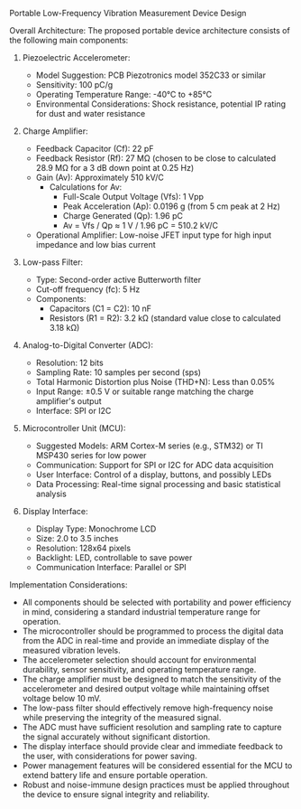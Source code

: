 Portable Low-Frequency Vibration Measurement Device Design

Overall Architecture:
The proposed portable device architecture consists of the following main components:

1. Piezoelectric Accelerometer:
   - Model Suggestion: PCB Piezotronics model 352C33 or similar
   - Sensitivity: 100 pC/g
   - Operating Temperature Range: -40°C to +85°C
   - Environmental Considerations: Shock resistance, potential IP rating for dust and water resistance

2. Charge Amplifier:
   - Feedback Capacitor (Cf): 22 pF
   - Feedback Resistor (Rf): 27 MΩ (chosen to be close to calculated 28.9 MΩ for a 3 dB down point at 0.25 Hz)
   - Gain (Av): Approximately 510 kV/C
     - Calculations for Av:
       - Full-Scale Output Voltage (Vfs): 1 Vpp
       - Peak Acceleration (Ap): 0.0196 g (from 5 cm peak at 2 Hz)
       - Charge Generated (Qp): 1.96 pC
       - Av = Vfs / Qp ≈ 1 V / 1.96 pC = 510.2 kV/C
   - Operational Amplifier: Low-noise JFET input type for high input impedance and low bias current

3. Low-pass Filter:
   - Type: Second-order active Butterworth filter
   - Cut-off frequency (fc): 5 Hz
   - Components:
     - Capacitors (C1 = C2): 10 nF
     - Resistors (R1 = R2): 3.2 kΩ (standard value close to calculated 3.18 kΩ)

4. Analog-to-Digital Converter (ADC):
   - Resolution: 12 bits
   - Sampling Rate: 10 samples per second (sps)
   - Total Harmonic Distortion plus Noise (THD+N): Less than 0.05%
   - Input Range: ±0.5 V or suitable range matching the charge amplifier's output
   - Interface: SPI or I2C

5. Microcontroller Unit (MCU):
   - Suggested Models: ARM Cortex-M series (e.g., STM32) or TI MSP430 series for low power
   - Communication: Support for SPI or I2C for ADC data acquisition
   - User Interface: Control of a display, buttons, and possibly LEDs
   - Data Processing: Real-time signal processing and basic statistical analysis

6. Display Interface:
   - Display Type: Monochrome LCD
   - Size: 2.0 to 3.5 inches
   - Resolution: 128x64 pixels
   - Backlight: LED, controllable to save power
   - Communication Interface: Parallel or SPI

Implementation Considerations:
- All components should be selected with portability and power efficiency in mind, considering a standard industrial temperature range for operation.
- The microcontroller should be programmed to process the digital data from the ADC in real-time and provide an immediate display of the measured vibration levels.
- The accelerometer selection should account for environmental durability, sensor sensitivity, and operating temperature range.
- The charge amplifier must be designed to match the sensitivity of the accelerometer and desired output voltage while maintaining offset voltage below 10 mV.
- The low-pass filter should effectively remove high-frequency noise while preserving the integrity of the measured signal.
- The ADC must have sufficient resolution and sampling rate to capture the signal accurately without significant distortion.
- The display interface should provide clear and immediate feedback to the user, with considerations for power saving.
- Power management features will be considered essential for the MCU to extend battery life and ensure portable operation.
- Robust and noise-immune design practices must be applied throughout the device to ensure signal integrity and reliability.